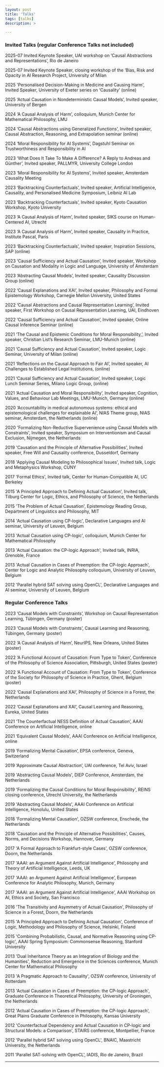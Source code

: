 ```yaml
---
layout: post
title: 'Talks'
tags: [talks]
description: >
  
---
```


### Invited Talks (regular Conference Talks not included)

2025-07 Invited Keynote Speaker, UAI workshop on ‘Causal Abstractions and Representations’, Rio de Janeiro

2025-07 Invited Keynote Speaker, closing workshop of the ‘Bias, Risk and Opacity in AI Research Project, University of Milan

2025 'Personalised Decision-Making in Medicine and Causing Harm', Invited Speaker, University of Exeter series on ‘Causality’ (online)

2025 ‘Actual Causation in Nondeterministic Causal Models’, Invited speaker, University of Bergen

2024 ‘A Causal Analysis of Harm’, colloquium, Munich Center for Mathematical Philosophy, LMU

2024 ‘Causal Abstractions using Generalized Functions’, Invited speaker, Causal Abstraction, Reasoning, and Extrapolation seminar (online) 

2024 ‘Moral Responsibility for AI Systems’, Dagstuhl Seminar on Trustworthiness and Responsibility in AI

2023 ‘What Does It Take To Make A Difference? A Reply to Andreas and Günther’, Invited speaker, PALLMYR, University College London

2023 ‘Moral Responsibility for AI Systems’, Invited speaker, Amsterdam Causality Meeting

2023 ‘Backtracking Counterfactuals’, Invited speaker, Artificial Intelligence, Causality, and Personalised Medicine Symposium, Leibniz AI Lab

2023 ‘Backtracking Counterfactuals’, Invited speaker, Kyoto Causation Workshop, Kyoto University

2023 ‘A Causal Analysis of Harm’, Invited speaker, SIKS course on Human-Centered AI, Utrecht

2023 ‘A Causal Analysis of Harm’, Invited speaker, Causality in Practice, Institute Pascal, Paris

2023 ‘Backtracking Counterfactuals’, Invited speaker, Inspiration Sessions, SAP (online)

2023 ‘Causal Sufficiency and Actual Causation’, Invited speaker, Workshop on Causation and Modality in Logic and Language, University of Amsterdam

2023 ‘Abstracting Causal Models’, Invited speaker, Causality Discussion Group (online)

2022 ‘Causal Explanations and XAI’, Invited speaker, Philosophy and Formal Epistemology Workshop, Carnegie Mellon University, United States

2022 ‘Causal Abstractions and Causal Representation Learning’, Invited speaker, First Workshop on Causal Representation Learning, UAI, Eindhoven

2022 ‘Causal Sufficiency and Actual Causation’, Invited speaker, Online Causal Inference Seminar (online)

2021 ‘The Causal and Epistemic Conditions for Moral Responsibility,’, Invited speaker, Christian List’s Research Seminar, LMU-Munich (online)

2021 ‘Causal Sufficiency and Actual Causation’, Invited speaker, Logic Seminar, University of Milan (online)

2021 ‘Reflections on the Causal Approach to Fair AI’, Invited speaker, AI Challenges to Established Legal Institutions, (online)

2021 ‘Causal Sufficiency and Actual Causation’, Invited speaker, Logic Lunch Seminar Series, Milano Logic Group, (online)

2021 ‘Actual Causation and Moral Responsibility’, Invited speaker, Cognition, Values, and Behaviour Lab Meetings, LMU-Munich, Germany (online)

2020 ‘Accountability in medical autonomous systems: ethical and epistemological challenges for explainable AI’, NIAS Theme group, NIAS seminar, Amsterdam, the Netherlands (online)

2020 'Formalizing Non-Reductive Supervenience using Causal Models with Constraints', Invited speaker, Symposium on Interventionism and Causal Exclusion, Nijmegen, the Netherlands

2019 'Causation and the Principle of Alternative Possibilities', Invited speaker, Free Will and Causality conference, Dusseldorf, Germany

2018 'Applying Causal Modeling to Philosophical Issues', Invited talk, Logic and Metaphysics Workshop, CUNY  

2017  'Formal Ethics', Invited talk, Center for Human-Compatible AI, UC Berkeley

2015  'A Principled Approach to Defining Actual Causation', Invited talk, Tilburg Center for Logic, Ethics, and Philosophy of Science, the Netherlands

2015  'The Problem of Actual Causation', Epistemology Reading Group, Department of Linguistics and Philosophy, MIT

2014  'Actual Causation using CP-logic', Declarative Languages and AI seminar, University of Leuven, Belgium

2013  'Actual Causation using CP-logic', colloquium, Munich Center for Mathematical Philosophy

2013  'Actual Causation: the CP-logic Approach', Invited talk, INRIA, Grenoble, France

2013  'Actual Causation in Cases of Preemption: the CP-logic Approach', Center for Logic and Analytic Philosophy colloquium, University of Leuven, Belgium

2012  'Parallel hybrid SAT solving using OpenCL', Declarative Languages and AI seminar, University of Leuven, Belgium

### Regular Conference Talks

2023 ‘Causal Models with Constraints’, Workshop on Causal Representation Learning, Tübingen, Germany (poster)

2023 ‘Causal Models with Constraints’, Causal Learning and Reasoning, Tübingen, Germany (poster)

2022 ‘A Causal Analysis of Harm’, NeurIPS, New Orleans, United States (poster)

2022 ‘A Functional Account of Causation: From Type to Token’, Conference of the Philosophy of Science Association, Pittsburgh, United States (poster)

2022 ‘A Functional Account of Causation: From Type to Token’, Conference of the Society for Philosophy of Science in Practice, Ghent, Belgium (poster)

2022 ‘Causal Explanations and XAI’, Philosophy of Science in a Forest, the Netherlands

2022 ‘Causal Explanations and XAI’, Causal Learning and Reasoning, Eureka, United States

2021 ‘The Counterfactual NESS Definition of Actual Causation’, AAAI Conference on Artificial Intelligence, online

2021 ‘Equivalent Causal Models’, AAAI Conference on Artificial Intelligence, online 

2019 ‘Formalizing Mental Causation’, EPSA conference, Geneva, Switzerland

2019 ‘Approximate Causal Abstraction’, UAI conference, Tel Aviv, Israel

2019 'Abstracting Causal Models', DIEP Conference, Amsterdam, the Netherlands

2019 'Formalizing the Causal Conditions for Moral Responsibility', REINS closing conference, Utrecht University, the Netherlands

2019 'Abstracting Causal Models', AAAI Conference on Artificial Intelligence, Honolulu, United States

2018 'Formalizing Mental Causation', OZSW conference, Enschede, the Netherlands

2018 'Causation and the Principle of Alternative Possibilities', Causes, Norms, and Decisions Workshop, Hannover, Germany

2017 'A Formal Approach to Frankfurt-style Cases', OZSW conference, Doorn, the Netherlands

2017 'AAAI: an Argument Against Artificial Intelligence', Philosophy and Theory of Artificial Intelligence, Leeds, UK

2017 'AAAI: an Argument Against Artificial Intelligence', European Conference for Analytic Philosophy, Munich, Germany

2017  'AAAI: an Argument Against Artificial Intelligence', AAAI Workshop on AI, Ethics and Society, San Francisco

2016  'The Transitivity and Asymmetry of Actual Causation', Philosophy of Science in a Forest, Doorn, the Netherlands

2015  'A Principled Approach to Defining Actual Causation', Conference of Logic, Methodology and Philosophy of Science, Helsinki, Finland

2015  'Combining Probabilistic, Causal, and Normative Reasoning using CP-logic', AAAI Spring Symposium: Commonsense Reasoning, Stanford University

2013  'Dual Inheritance Theory as an Integration of Biology and the Humanities', Reduction and Emergence in the Sciences conference, Munich Center for Mathematical Philosophy

2013  'A Pragmatic Approach to Causality', OZSW conference, University of Rotterdam

2013  'Actual Causation in Cases of Preemption: the CP-logic Approach', Graduate Conference in Theoretical Philosophy, University of Groningen, the Netherlands

2012  'Actual Causation in Cases of Preemption: the CP-logic Approach', Great Plains Graduate Conference in Philosophy, Kansas University

2012  'Counterfactual Dependency and Actual Causation in CP-logic and Structural Models: a Comparison', STAIRS conference, Montpellier, France

2012  'Parallel hybrid SAT solving using OpenCL', BNAIC, Maastricht University, the Netherlands

2011  'Parallel SAT-solving with OpenCL', IADIS, Rio de Janeiro, Brazil


***


